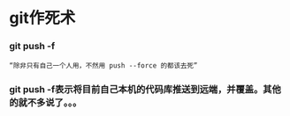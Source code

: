# git作死术  
### git push -f  
`“除非只有自己一个人用，不然用 push --force 的都该去死”`
### git push -f表示将目前自己本机的代码库推送到远端，并覆盖。其他的就不多说了。。。
